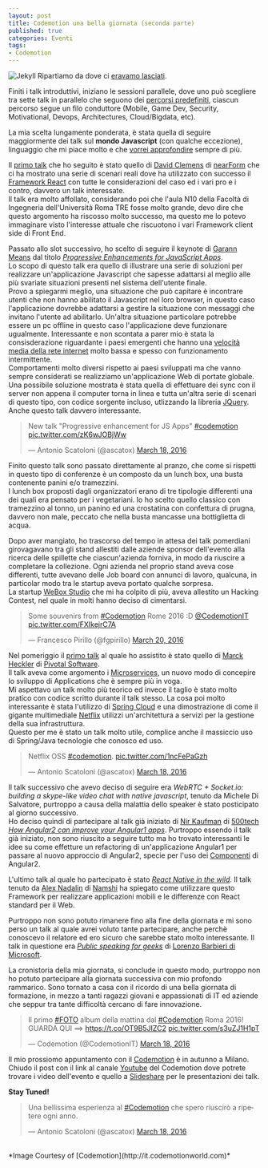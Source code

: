 ```yaml
---
layout: post
title: Codemotion una bella giornata (seconda parte)
published: true
categories: Eventi
tags:
- Codemotion
---
```


![Jekyll]({{site.baseurl}}/assets/codemotion_2016_header.png)
Ripartiamo da dove ci [eravamo lasciati](http://antonioscatoloni.site/2016/03/21/codemotion-una-bella-giornata-prima-parte "eravamo lasciati").<br/>

Finiti i talk introduttivi, iniziano le sessioni parallele, dove uno può scegliere tra sette talk in parallelo che seguono dei [percorsi predefiniti](http://rome2016.codemotionworld.com/conference/ "percorsi predefiniti"), ciascun percorso segue un filo conduttore (Mobile, Game Dev, Security, Motivational, Devops, Architectures, Cloud/Bigdata, etc).<br/>

La mia scelta lungamente ponderata, è stata quella di seguire maggiormente dei talk sul **mondo Javascript** (con qualche eccezione), linguaggio che mi piace molto e che [vorrei approfondire](https://github.com/getify/You-Dont-Know-JS "vorrei approfondire") sempre di più.<br/>

Il [primo talk](http://rome2016.codemotionworld.com/talk-detail/?detail=2279 "primo talk") che ho seguito è stato quello di [David Clemens](http://rome2016.codemotionworld.com/speaker/1887/ "David Clemens") di [nearForm](http://www.nearform.com/ "nearForm") che ci ha mostrato una serie di scenari reali dove ha utilizzato con successo il [Framework React](https://facebook.github.io/react/ "Framework React") con tutte le considerazioni del caso ed i vari pro e i contro, davvero un talk interessate.<br/>
Il talk era molto affollato, considerando poi che l'aula N10 della Facoltà di Ingegneria dell'Università Roma TRE fosse molto grande, devo dire che questo argomento ha riscosso molto successo, ma questo me lo potevo immaginare visto l'interesse attuale che riscuotono i vari Framework client side di Front End.<br/>

Passato allo slot successivo, ho scelto di seguire il keynote di [Garann Means](http://rome2016.codemotionworld.com/speaker/1151/ "Garann Means") dal titolo *[Progressive Enhancements for JavaScript Apps](http://rome2016.codemotionworld.com/talk-detail/?detail=2292)*.<br/>
Lo scopo di questo talk era quello di illustrare una serie di soluzioni per realizzare un'applicazione  Javascript che sapesse adattarsi al meglio alle più svariate situazioni presenti nel sistema dell'utente finale.<br/>
Provo a spiegarmi meglio, una situazione che può capitare è incontrare utenti che non hanno abilitato il Javascript nel loro browser, in questo caso l'applicazione dovrebbe adattarsi a gestire la situazione con messaggi che invitano l'utente ad abilitarlo.
Un'altra situazione particolare potrebbe essere un pc offline in questo caso l'applicazione deve funzionare ugualmente.
Interessante e non scontata a parer mio è stata la consisderazione riguardante i paesi emergenti che hanno una [velocità media della rete internet](http://www.bitmat.it/blog/news/53787/internet-la-velocita-media-cresce-del-23-a-livello-globale "velocità media della rete internet") molto bassa e spesso con funzionamento intermittente. <br/>Comportamenti molto diversi rispetto ai paesi sviluppati ma che vanno sempre considerati se realizziamo un'applicazione Web di portate globale.
Una possibile soluzione mostrata è stata quella di effettuare dei sync con il server non appena il computer torna in linea e tutta un'altra serie di scenari di questo tipo, con codice sorgente incluso, utlizzando la libreria [JQuery](https://jquery.com/).
<br/>Anche questo talk davvero interessante.

<blockquote class="twitter-tweet" data-lang="en"><p lang="en" dir="ltr">New talk &quot;Progressive enhancement for JS Apps&quot; <a href="https://twitter.com/hashtag/codemotion?src=hash">#codemotion</a> <a href="https://t.co/zK6wJOBjWw">pic.twitter.com/zK6wJOBjWw</a></p>&mdash; Antonio Scatoloni (@ascatox) <a href="https://twitter.com/ascatox/status/710786941248266244">March 18, 2016</a></blockquote>
<script async src="//platform.twitter.com/widgets.js" charset="utf-8"></script>

Finito questo talk sono passato direttamente al pranzo, che come si rispetti in questo tipo di conferenze è un composto da un lunch box, una busta contenente panini e/o tramezzini.<br/>
I lunch box proposti dagli organizzatori erano di tre tipologie differenti una dei quali era pensato per i vegetariani. Io ho scelto quello classico con tramezzino al tonno, un panino ed una crostatina con confettura di prugna, davvero non male, peccato che nella busta mancasse una bottiglietta di acqua.


Dopo aver mangiato, ho trascorso del tempo in attesa dei talk pomerdiani girovagavano tra gli stand allestiti dalle aziende sponsor dell'evento alla ricerca delle spillette che ciascun'azienda forniva, in modo da riuscire a completare la collezione. Ogni azienda nel proprio stand aveva cose differenti, tutte avevano delle Job board con annunci di lavoro, qualcuna, in particolar modo tra le startup aveva portato qualche sorpresa.<br/>
La startup [WeBox Studio](http://www.weboxstudio.com/) che mi ha colpito di più, aveva allestito un Hacking Contest, nel quale in molti hanno deciso di cimentarsi.

<blockquote class="twitter-tweet" data-partner="tweetdeck"><p lang="en" dir="ltr">Some souvenirs from <a href="https://twitter.com/hashtag/Codemotion?src=hash">#Codemotion</a> Rome 2016 :D <a href="https://twitter.com/CodemotionIT">@CodemotionIT</a> <a href="https://t.co/FXIkejrC7A">pic.twitter.com/FXIkejrC7A</a></p>&mdash; Francesco Pirillo (@fgpirillo) <a href="https://twitter.com/fgpirillo/status/711523191496302592">March 20, 2016</a></blockquote>
<script async src="//platform.twitter.com/widgets.js" charset="utf-8"></script>

Nel pomeriggio il [primo talk](http://rome2016.codemotionworld.com/talk-detail/?detail=2324) al quale ho assistito è stato quello di [Marck Heckler](http://rome2016.codemotionworld.com/speaker/1842/) di [Pivotal Software](http://pivotal.io/).<br/>
Il talk aveva come argomento i [Microservices](http://martinfowler.com/articles/microservices.html), un nuovo modo di concepire lo sviluppo di Applications che è sempre più in voga.
<br/>Mi aspettavo un talk molto più teorico ed invece il taglio è stato molto pratico con codice scritto durante il talk stesso. La cosa poi molto interessante è stata l'utilizzo di [Spring Cloud](http://projects.spring.io/spring-cloud/) e una dimostrazione di come il gigante multimediale [Netflix](http://techblog.netflix.com/) utilizzi un'architettura a servizi per la gestione della sua infrastruttura.<br/>
Questo per me è stato un talk molto utile, complice anche il massiccio uso di Spring/Java tecnologie che conosco ed uso.

<blockquote class="twitter-tweet" data-lang="en"><p lang="en" dir="ltr">Netflix OSS <a href="https://twitter.com/hashtag/codemotion?src=hash">#codemotion</a>. <a href="https://t.co/1ncFePaGzh">pic.twitter.com/1ncFePaGzh</a></p>&mdash; Antonio Scatoloni (@ascatox) <a href="https://twitter.com/ascatox/status/710814419870224384">March 18, 2016</a></blockquote>
<script async src="//platform.twitter.com/widgets.js" charset="utf-8"></script>

Il talk successivo che avevo deciso di seguire era *WebRTC + Socket.io: building a skype-like video chat with native javascript*, tenuto da Michele Di Salvatore, purtroppo a causa della malattia dello speaker è stato posticipato al giorno successivo.<br/>
Ho deciso quindi di partecipare al talk già iniziato di [Nir Kaufman](https://twitter.com/nirkaufman) di [500tech](http://500tech.com/) *[How Angular2 can improve your Angular1 apps](http://rome2016.codemotionworld.com/speaker/1316/)*. Purtroppo essendo il talk già iniziato, non sono riuscito a seguire tutto ma ho trovato interessanti le idee su come effetture un refactoring di un'applicazione Angular1 per passare al nuovo approccio di Angular2, specie per l'uso dei [Componenti](http://learnangular2.com/components/) di Angular2.

L'ultimo talk al quale ho partecipato è stato *[React Native in the wild](http://rome2016.codemotionworld.com/talk-detail/?detail=2428)*. Il talk tenuto da [Alex Nadalin](http://odino.org/) di [Namshi](https://www.namshi.com/) ha spiegato come utilizzare questo Framework per realizzare applicazioni mobili e le differenze con React standard per il Web.

Purtroppo non sono potuto rimanere fino alla fine della giornata e mi sono perso un talk al quale avrei voluto tante partecipare, anche perchè conoscevo il relatore ed ero sicuro che sarebbe stato molto interessante.
Il talk in questione era *[Public speaking for geeks](http://rome2016.codemotionworld.com/talk-detail/?detail=2458)* di [Lorenzo Barbieri di Microsoft](https://www.facebook.com/geniodelmalefanpage).


La cronistoria della mia giornata, si conclude in questo modo, purtroppo non ho potuto partecipare alla giornata successiva con mio profondo rammarico.
Sono tornato a casa con il ricordo di una bella giornata di formazione, in mezzo a tanti ragazzi giovani e appassionati di IT ed aziende che seppur tra tante difficoltà cercano di fare innovazione.

<blockquote class="twitter-tweet" data-lang="en"><p lang="it" dir="ltr">Il primo <a href="https://twitter.com/hashtag/FOTO?src=hash">#FOTO</a> album della mattina dal <a href="https://twitter.com/hashtag/Codemotion?src=hash">#Codemotion</a> Roma 2016! GUARDA QUI ==&gt; <a href="https://t.co/OT9B5JIZC2">https://t.co/OT9B5JIZC2</a> <a href="https://t.co/s3uZJ1H1pT">pic.twitter.com/s3uZJ1H1pT</a></p>&mdash; Codemotion (@CodemotionIT) <a href="https://twitter.com/CodemotionIT/status/710806002925441024">March 18, 2016</a></blockquote>
<script async src="//platform.twitter.com/widgets.js" charset="utf-8"></script>

Il mio prossiomo appuntamento con il [Codemotion](http://it.codemotionworld.com/category/codemotion-event/) è in autunno a Milano.<br/>
Chiudo il post con il link al canale [Youtube](https://www.youtube.com/user/CodemotionRoma) del Codemotion dove potrete trovare i video dell'evento e quello a [Slideshare](http://www.slideshare.net/mobile/Codemotion) per le presentazioni dei talk.

**Stay Tuned!**

<blockquote class="twitter-tweet" data-lang="en"><p lang="it" dir="ltr">Una bellissima esperienza al <a href="https://twitter.com/hashtag/Codemotion?src=hash">#Codemotion</a> che spero riuscirò a ripetere ogni anno.</p>&mdash; Antonio Scatoloni (@ascatox) <a href="https://twitter.com/ascatox/status/710856668314210304">March 18, 2016</a></blockquote>
<script async src="//platform.twitter.com/widgets.js" charset="utf-8"></script>
<br/>
*Image Courtesy of [Codemotion](http://it.codemotionworld.com)*